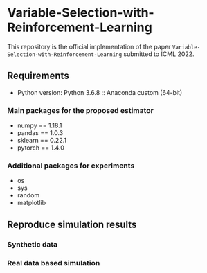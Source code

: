 # Variable-Selection-with-Reinforcement-Learning

This repository is the official implementation of the paper `Variable-Selection-with-Reinforcement-Learning` submitted to ICML 2022.

## Requirements

- Python version: Python 3.6.8 :: Anaconda custom (64-bit)

### Main packages for the proposed estimator

- numpy == 1.18.1
- pandas == 1.0.3
- sklearn == 0.22.1
- pytorch == 1.4.0

### Additional packages for experiments

- os
- sys
- random
- matplotlib

## Reproduce simulation results

### Synthetic data



### Real data based simulation

